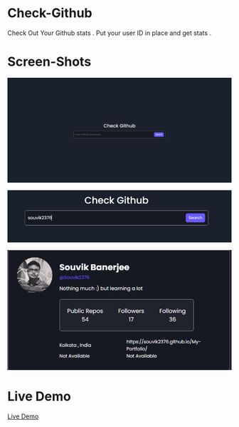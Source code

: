 # Check-Github
Check Out Your Github stats . Put your user ID in place and get stats .


# Screen-Shots

![Alt text](Assests/1.PNG)

![Alt text](Assests/2.PNG)

![Alt text](Assests/3.PNG)


# Live Demo

[Live Demo](https://souvik2376.github.io/Check-Github/)